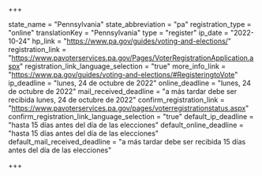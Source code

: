 +++

state_name = "Pennsylvania"
state_abbreviation = "pa"
registration_type = "online"
translationKey = "Pennsylvania"
type = "register"
ip_date = "2022-10-24"
hp_link = "https://www.pa.gov/guides/voting-and-elections/"
registration_link = "https://www.pavoterservices.pa.gov/Pages/VoterRegistrationApplication.aspx"
registration_link_language_selection = "true"
more_info_link = "https://www.pa.gov/guides/voting-and-elections/#RegisteringtoVote"
ip_deadline = "lunes, 24 de octubre de 2022"
online_deadline = "lunes, 24 de octubre de 2022"
mail_received_deadline = "a más tardar debe ser recibida lunes, 24 de octubre de 2022"
confirm_registration_link = "https://www.pavoterservices.pa.gov/pages/voterregistrationstatus.aspx"
confirm_registration_link_language_selection = "true"
default_ip_deadline = "hasta 15 días antes del día de las elecciones"
default_online_deadline = "hasta 15 días antes del día de las elecciones"
default_mail_received_deadline = "a más tardar debe ser recibida 15 días antes del día de las elecciones"

+++